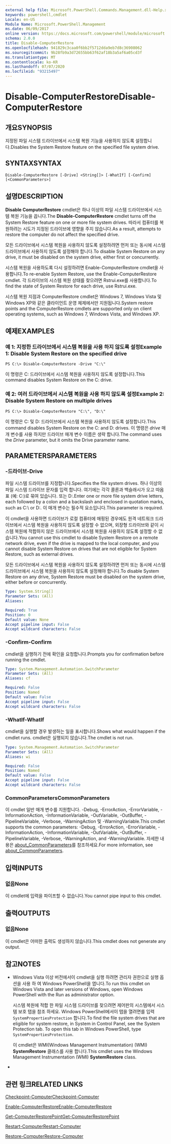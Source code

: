 ```yaml
---
external help file: Microsoft.PowerShell.Commands.Management.dll-Help.xml
keywords: powershell,cmdlet
Locale: en-US
Module Name: Microsoft.PowerShell.Management
ms.date: 06/09/2017
online version: https://docs.microsoft.com/powershell/module/microsoft.powershell.management/disable-computerrestore?view=powershell-5.1&WT.mc_id=ps-gethelp
schema: 2.0.0
title: Disable-ComputerRestore
ms.openlocfilehash: 941829c3caa0f6bb2f5712dda9eb7d8c36908062
ms.sourcegitcommit: 9b28fb9a3d72655bb63f62af18b3a5af6a05cd3f
ms.translationtype: MT
ms.contentlocale: ko-KR
ms.lasthandoff: 07/07/2020
ms.locfileid: "93215497"
---
```

# <span data-ttu-id="190d0-103">Disable-ComputerRestore</span><span class="sxs-lookup"><span data-stu-id="190d0-103">Disable-ComputerRestore</span></span>

## <span data-ttu-id="190d0-104">개요</span><span class="sxs-lookup"><span data-stu-id="190d0-104">SYNOPSIS</span></span>
<span data-ttu-id="190d0-105">지정된 파일 시스템 드라이브에서 시스템 복원 기능을 사용하지 않도록 설정합니다.</span><span class="sxs-lookup"><span data-stu-id="190d0-105">Disables the System Restore feature on the specified file system drive.</span></span>

## <span data-ttu-id="190d0-106">SYNTAX</span><span class="sxs-lookup"><span data-stu-id="190d0-106">SYNTAX</span></span>

```
Disable-ComputerRestore [-Drive] <String[]> [-WhatIf] [-Confirm] [<CommonParameters>]
```

## <span data-ttu-id="190d0-107">설명</span><span class="sxs-lookup"><span data-stu-id="190d0-107">DESCRIPTION</span></span>
<span data-ttu-id="190d0-108">**Disable ComputerRestore** cmdlet은 하나 이상의 파일 시스템 드라이브에서 시스템 복원 기능을 끕니다.</span><span class="sxs-lookup"><span data-stu-id="190d0-108">The **Disable-ComputerRestore** cmdlet turns off the System Restore feature on one or more file system drives.</span></span>
<span data-ttu-id="190d0-109">따라서 컴퓨터를 복원하려는 시도가 지정된 드라이브에 영향을 주지 않습니다.</span><span class="sxs-lookup"><span data-stu-id="190d0-109">As a result, attempts to restore the computer do not affect the specified drive.</span></span>

<span data-ttu-id="190d0-110">모든 드라이브에서 시스템 복원을 사용하지 않도록 설정하려면 먼저 또는 동시에 시스템 드라이브에서 사용하지 않도록 설정해야 합니다.</span><span class="sxs-lookup"><span data-stu-id="190d0-110">To disable System Restore on any drive, it must be disabled on the system drive, either first or concurrently.</span></span>

<span data-ttu-id="190d0-111">시스템 복원을 사용하도록 다시 설정하려면 Enable-ComputerRestore cmdlet을 사용합니다.</span><span class="sxs-lookup"><span data-stu-id="190d0-111">To re-enable System Restore, use the Enable-ComputerRestore cmdlet.</span></span>
<span data-ttu-id="190d0-112">각 드라이브의 시스템 복원 상태를 찾으려면 Rstrui.exe를 사용합니다.</span><span class="sxs-lookup"><span data-stu-id="190d0-112">To find the state of System Restore for each drive, use Rstrui.exe.</span></span>

<span data-ttu-id="190d0-113">시스템 복원 지점과 ComputerRestore cmdlet은 Windows 7, Windows Vista 및 Windows XP와 같은 클라이언트 운영 체제에서만 지원됩니다.</span><span class="sxs-lookup"><span data-stu-id="190d0-113">System restore points and the ComputerRestore cmdlets are supported only on client operating systems, such as Windows 7, Windows Vista, and Windows XP.</span></span>

## <span data-ttu-id="190d0-114">예제</span><span class="sxs-lookup"><span data-stu-id="190d0-114">EXAMPLES</span></span>

### <span data-ttu-id="190d0-115">예 1: 지정한 드라이브에서 시스템 복원을 사용 하지 않도록 설정</span><span class="sxs-lookup"><span data-stu-id="190d0-115">Example 1: Disable System Restore on the specified drive</span></span>

```
PS C:\> Disable-ComputerRestore -Drive "C:\"
```

<span data-ttu-id="190d0-116">이 명령은 C: 드라이브에서 시스템 복원을 사용하지 않도록 설정합니다.</span><span class="sxs-lookup"><span data-stu-id="190d0-116">This command disables System Restore on the C: drive.</span></span>

### <span data-ttu-id="190d0-117">예 2: 여러 드라이브에서 시스템 복원을 사용 하지 않도록 설정</span><span class="sxs-lookup"><span data-stu-id="190d0-117">Example 2: Disable System Restore on multiple drives</span></span>

```
PS C:\> Disable-ComputerRestore "C:\", "D:\"
```

<span data-ttu-id="190d0-118">이 명령은 C: 및 D: 드라이브에서 시스템 복원을 사용하지 않도록 설정합니다.</span><span class="sxs-lookup"><span data-stu-id="190d0-118">This command disables System Restore on the C: and D: drives.</span></span>
<span data-ttu-id="190d0-119">이 명령은 *drive* 매개 변수를 사용 하지만 드라이브 매개 변수 이름은 생략 합니다.</span><span class="sxs-lookup"><span data-stu-id="190d0-119">The command uses the *Drive* parameter, but it omits the Drive parameter name.</span></span>

## <span data-ttu-id="190d0-120">PARAMETERS</span><span class="sxs-lookup"><span data-stu-id="190d0-120">PARAMETERS</span></span>

### <span data-ttu-id="190d0-121">-드라이브</span><span class="sxs-lookup"><span data-stu-id="190d0-121">-Drive</span></span>
<span data-ttu-id="190d0-122">파일 시스템 드라이브를 지정합니다.</span><span class="sxs-lookup"><span data-stu-id="190d0-122">Specifies the file system drives.</span></span>
<span data-ttu-id="190d0-123">하나 이상의 파일 시스템 드라이브 문자를 입력 합니다. 여기에는 각각 콜론과 백슬래시가 오고 따옴표 (예: C:\)로 묶여 있습니다. 또는 D:\.</span><span class="sxs-lookup"><span data-stu-id="190d0-123">Enter one or more file system drive letters, each followed by a colon and a backslash and enclosed in quotation marks, such as C:\ or D:\.</span></span>
<span data-ttu-id="190d0-124">이 매개 변수는 필수적 요소입니다.</span><span class="sxs-lookup"><span data-stu-id="190d0-124">This parameter is required.</span></span>

<span data-ttu-id="190d0-125">이 cmdlet을 사용하면 드라이브가 로컬 컴퓨터에 매핑된 경우에도 원격 네트워크 드라이브에서 시스템 복원을 사용하지 않도록 설정할 수 없으며, 외장형 드라이브와 같이 시스템 복원에 적합하지 않은 드라이브에서 시스템 복원을 사용하지 않도록 설정할 수 없습니다.</span><span class="sxs-lookup"><span data-stu-id="190d0-125">You cannot use this cmdlet to disable System Restore on a remote network drive, even if the drive is mapped to the local computer, and you cannot disable System Restore on drives that are not eligible for System Restore, such as external drives.</span></span>

<span data-ttu-id="190d0-126">모든 드라이브에서 시스템 복원을 사용하지 않도록 설정하려면 먼저 또는 동시에 시스템 드라이브에서 시스템 복원을 사용하지 않도록 설정해야 합니다.</span><span class="sxs-lookup"><span data-stu-id="190d0-126">To disable System Restore on any drive, System Restore must be disabled on the system drive, either before or concurrently.</span></span>

```yaml
Type: System.String[]
Parameter Sets: (All)
Aliases:

Required: True
Position: 0
Default value: None
Accept pipeline input: False
Accept wildcard characters: False
```

### <span data-ttu-id="190d0-127">-Confirm</span><span class="sxs-lookup"><span data-stu-id="190d0-127">-Confirm</span></span>
<span data-ttu-id="190d0-128">cmdlet을 실행하기 전에 확인을 요청합니다.</span><span class="sxs-lookup"><span data-stu-id="190d0-128">Prompts you for confirmation before running the cmdlet.</span></span>

```yaml
Type: System.Management.Automation.SwitchParameter
Parameter Sets: (All)
Aliases: cf

Required: False
Position: Named
Default value: False
Accept pipeline input: False
Accept wildcard characters: False
```

### <span data-ttu-id="190d0-129">-WhatIf</span><span class="sxs-lookup"><span data-stu-id="190d0-129">-WhatIf</span></span>
<span data-ttu-id="190d0-130">cmdlet을 실행할 경우 발생하는 일을 표시합니다.</span><span class="sxs-lookup"><span data-stu-id="190d0-130">Shows what would happen if the cmdlet runs.</span></span>
<span data-ttu-id="190d0-131">cmdlet은 실행되지 않습니다.</span><span class="sxs-lookup"><span data-stu-id="190d0-131">The cmdlet is not run.</span></span>

```yaml
Type: System.Management.Automation.SwitchParameter
Parameter Sets: (All)
Aliases: wi

Required: False
Position: Named
Default value: False
Accept pipeline input: False
Accept wildcard characters: False
```

### <span data-ttu-id="190d0-132">CommonParameters</span><span class="sxs-lookup"><span data-stu-id="190d0-132">CommonParameters</span></span>
<span data-ttu-id="190d0-133">이 cmdlet 일반 매개 변수를 지원합니다. -Debug, -ErrorAction, -ErrorVariable, -InformationAction, -InformationVariable, -OutVariable, -OutBuffer, -PipelineVariable, -Verbose, -WarningAction 및 -WarningVariable.</span><span class="sxs-lookup"><span data-stu-id="190d0-133">This cmdlet supports the common parameters: -Debug, -ErrorAction, -ErrorVariable, -InformationAction, -InformationVariable, -OutVariable, -OutBuffer, -PipelineVariable, -Verbose, -WarningAction, and -WarningVariable.</span></span> <span data-ttu-id="190d0-134">자세한 내용은 [about_CommonParameters](https://go.microsoft.com/fwlink/?LinkID=113216)를 참조하세요.</span><span class="sxs-lookup"><span data-stu-id="190d0-134">For more information, see [about_CommonParameters](https://go.microsoft.com/fwlink/?LinkID=113216).</span></span>

## <span data-ttu-id="190d0-135">입력</span><span class="sxs-lookup"><span data-stu-id="190d0-135">INPUTS</span></span>

### <span data-ttu-id="190d0-136">없음</span><span class="sxs-lookup"><span data-stu-id="190d0-136">None</span></span>
<span data-ttu-id="190d0-137">이 cmdlet에 입력을 파이프할 수 없습니다.</span><span class="sxs-lookup"><span data-stu-id="190d0-137">You cannot pipe input to this cmdlet.</span></span>

## <span data-ttu-id="190d0-138">출력</span><span class="sxs-lookup"><span data-stu-id="190d0-138">OUTPUTS</span></span>

### <span data-ttu-id="190d0-139">없음</span><span class="sxs-lookup"><span data-stu-id="190d0-139">None</span></span>
<span data-ttu-id="190d0-140">이 cmdlet은 어떠한 출력도 생성하지 않습니다.</span><span class="sxs-lookup"><span data-stu-id="190d0-140">This cmdlet does not generate any output.</span></span>

## <span data-ttu-id="190d0-141">참고</span><span class="sxs-lookup"><span data-stu-id="190d0-141">NOTES</span></span>

* <span data-ttu-id="190d0-142">Windows Vista 이상 버전에서이 cmdlet을 실행 하려면 관리자 권한으로 실행 옵션을 사용 하 여 Windows PowerShell을 엽니다.</span><span class="sxs-lookup"><span data-stu-id="190d0-142">To run this cmdlet on Windows Vista and later versions of Windows, open Windows PowerShell with the Run as administrator option.</span></span>

  <span data-ttu-id="190d0-143">시스템 복원에 적합 한 파일 시스템 드라이브를 찾으려면 제어판의 시스템에서 시스템 보호 탭을 참조 하세요. Windows PowerShell에서이 탭을 열려면를 입력 `SystemPropertiesProtection` 합니다.</span><span class="sxs-lookup"><span data-stu-id="190d0-143">To find the file system drives that are eligible for system restore, in System in Control Panel, see the System Protection tab. To open this tab in Windows PowerShell, type `SystemPropertiesProtection`.</span></span>

  <span data-ttu-id="190d0-144">이 cmdlet은 WMI(Windows Management Instrumentation) (WMI) **SystemRestore** 클래스를 사용 합니다.</span><span class="sxs-lookup"><span data-stu-id="190d0-144">This cmdlet uses the Windows Management Instrumentation (WMI) **SystemRestore** class.</span></span>

*

## <span data-ttu-id="190d0-145">관련 링크</span><span class="sxs-lookup"><span data-stu-id="190d0-145">RELATED LINKS</span></span>

[<span data-ttu-id="190d0-146">Checkpoint-Computer</span><span class="sxs-lookup"><span data-stu-id="190d0-146">Checkpoint-Computer</span></span>](Checkpoint-Computer.md)

[<span data-ttu-id="190d0-147">Enable-ComputerRestore</span><span class="sxs-lookup"><span data-stu-id="190d0-147">Enable-ComputerRestore</span></span>](Enable-ComputerRestore.md)

[<span data-ttu-id="190d0-148">Get-ComputerRestorePoint</span><span class="sxs-lookup"><span data-stu-id="190d0-148">Get-ComputerRestorePoint</span></span>](Get-ComputerRestorePoint.md)

[<span data-ttu-id="190d0-149">Restart-Computer</span><span class="sxs-lookup"><span data-stu-id="190d0-149">Restart-Computer</span></span>](Restart-Computer.md)

[<span data-ttu-id="190d0-150">Restore-Computer</span><span class="sxs-lookup"><span data-stu-id="190d0-150">Restore-Computer</span></span>](Restore-Computer.md)
